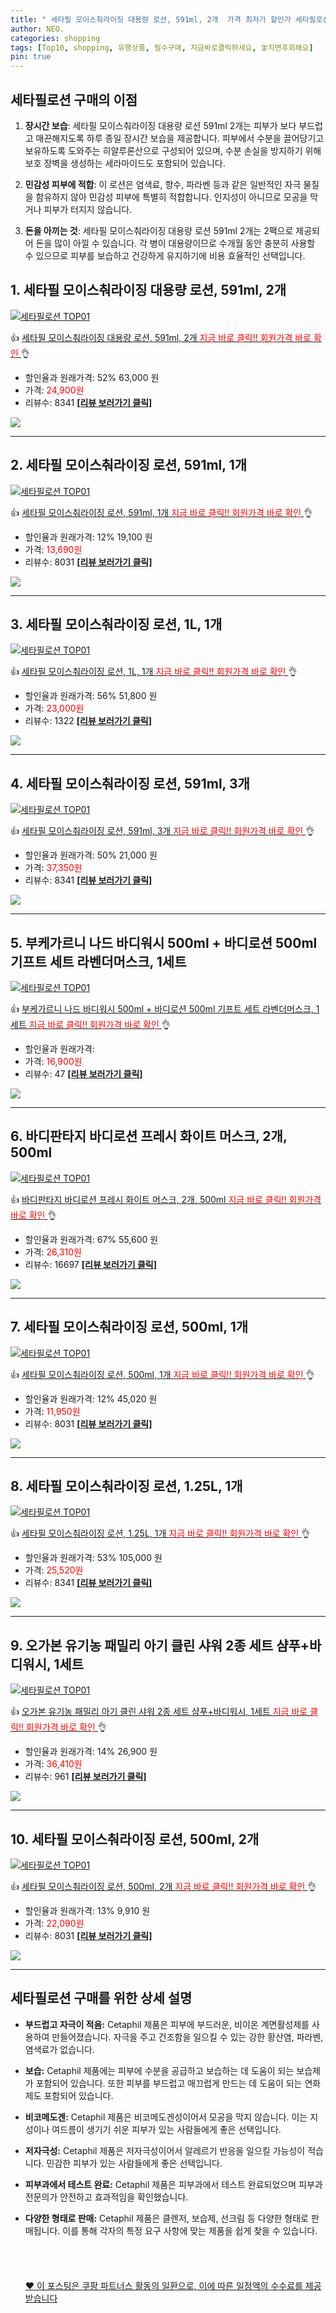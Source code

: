 ```yaml
---
title: " 세타필 모이스춰라이징 대용량 로션, 591ml, 2개  가격 최저가 할인가 세타필로션 최저가 추천 제품 비교"
author: NEO.
categories: shopping
tags: [Top10, shopping, 유행상품, 필수구매, 지금바로클릭하세요, 놓치면후회해요]
pin: true
---
```

## 세타필로션 구매의 이점
1. **장시간 보습**: 세타필 모이스춰라이징 대용량 로션 591ml 2개는 피부가 보다 부드럽고 매끈해지도록 하루 종일 장시간 보습을 제공합니다. 피부에서 수분을 끌어당기고 보유하도록 도와주는 히알루론산으로 구성되어 있으며, 수분 손실을 방지하기 위해 보호 장벽을 생성하는 세라마이드도 포함되어 있습니다.

2. **민감성 피부에 적합**: 이 로션은 염색료, 향수, 파라벤 등과 같은 일반적인 자극 물질을 함유하지 않아 민감성 피부에 특별히 적합합니다. 인지성이 아니므로 모공을 막거나 피부가 터지지 않습니다.

3. **돈을 아끼는 것**: 세타필 모이스춰라이징 대용량 로션 591ml 2개는 2팩으로 제공되어 돈을 많이 아낄 수 있습니다. 각 병이 대용량이므로 수개월 동안 충분히 사용할 수 있으므로 피부를 보습하고 건강하게 유지하기에 비용 효율적인 선택입니다.

   

## 1.  세타필 모이스춰라이징 대용량 로션, 591ml, 2개 

[![세타필로션 TOP01](https://thumbnail6.coupangcdn.com/thumbnails/remote/490x490ex/image/retail/images/711593805388429-8681b9cc-5d10-40db-99d4-f490d8eca8b5.jpg)](https://link.coupang.com/re/AFFSDP?lptag=AF3617701&subid=GithubCoopas&pageKey=7164345502&traceid=V0-153&itemId=15015111767&vendorItemId=85072877349)


👍 [ 세타필 모이스춰라이징 대용량 로션, 591ml, 2개  <font color=red> 지금 바로 클릭!! 회원가격 바로 확인 </font> ](https://link.coupang.com/re/AFFSDP?lptag=AF3617701&subid=GithubCoopas&pageKey=7164345502&traceid=V0-153&itemId=15015111767&vendorItemId=85072877349) 👌 


- 할인율과 원래가격: 52%  63,000   원
- 가격: <span style='color:red'>24,900원</span>
- 리뷰수: 8341  [**[리뷰 보러가기 클릭]**](https://link.coupang.com/re/AFFSDP?lptag=AF3617701&subid=GithubCoopas&pageKey=7164345502&traceid=V0-153&itemId=15015111767&vendorItemId=85072877349)

[![](/discount_price.png)](https://link.coupang.com/re/AFFSDP?lptag=AF3617701&subid=GithubCoopas&pageKey=7164345502&traceid=V0-153&itemId=15015111767&vendorItemId=85072877349)

---


   

## 2.  세타필 모이스춰라이징 로션, 591ml, 1개 

[![세타필로션 TOP01](https://thumbnail6.coupangcdn.com/thumbnails/remote/490x490ex/image/retail/images/1322644922592436-233ae835-1c61-4ace-bc8d-8950cb6c315f.jpg)](https://link.coupang.com/re/AFFSDP?lptag=AF3617701&subid=GithubCoopas&pageKey=7164345502&traceid=V0-153&itemId=17686805619&vendorItemId=80519514876)


👍 [ 세타필 모이스춰라이징 로션, 591ml, 1개  <font color=red> 지금 바로 클릭!! 회원가격 바로 확인 </font> ](https://link.coupang.com/re/AFFSDP?lptag=AF3617701&subid=GithubCoopas&pageKey=7164345502&traceid=V0-153&itemId=17686805619&vendorItemId=80519514876) 👌 


- 할인율과 원래가격: 12%  19,100   원
- 가격: <span style='color:red'>13,690원</span>
- 리뷰수: 8031  [**[리뷰 보러가기 클릭]**](https://link.coupang.com/re/AFFSDP?lptag=AF3617701&subid=GithubCoopas&pageKey=7164345502&traceid=V0-153&itemId=17686805619&vendorItemId=80519514876)

[![](/discount_price.png)](https://link.coupang.com/re/AFFSDP?lptag=AF3617701&subid=GithubCoopas&pageKey=7164345502&traceid=V0-153&itemId=17686805619&vendorItemId=80519514876)

---


   

## 3.  세타필 모이스춰라이징 로션, 1L, 1개 

[![세타필로션 TOP01](https://thumbnail6.coupangcdn.com/thumbnails/remote/490x490ex/image/vendor_inventory/dfb0/741824d452d8ae69b239128e784569df828267303e05261b4470630d50eb.jpg)](https://link.coupang.com/re/AFFSDP?lptag=AF3617701&subid=GithubCoopas&pageKey=7164345502&traceid=V0-153&itemId=20608158878&vendorItemId=85934546621)


👍 [ 세타필 모이스춰라이징 로션, 1L, 1개  <font color=red> 지금 바로 클릭!! 회원가격 바로 확인 </font> ](https://link.coupang.com/re/AFFSDP?lptag=AF3617701&subid=GithubCoopas&pageKey=7164345502&traceid=V0-153&itemId=20608158878&vendorItemId=85934546621) 👌 


- 할인율과 원래가격: 56%  51,800   원
- 가격: <span style='color:red'>23,000원</span>
- 리뷰수: 1322  [**[리뷰 보러가기 클릭]**](https://link.coupang.com/re/AFFSDP?lptag=AF3617701&subid=GithubCoopas&pageKey=7164345502&traceid=V0-153&itemId=20608158878&vendorItemId=85934546621)

[![](/discount_price.png)](https://link.coupang.com/re/AFFSDP?lptag=AF3617701&subid=GithubCoopas&pageKey=7164345502&traceid=V0-153&itemId=20608158878&vendorItemId=85934546621)

---


   

## 4.  세타필 모이스춰라이징 로션, 591ml, 3개 

[![세타필로션 TOP01](https://thumbnail10.coupangcdn.com/thumbnails/remote/490x490ex/image/retail/images/711216595735036-8139ff0f-4120-43d8-a05f-820fa0f83a1d.jpg)](https://link.coupang.com/re/AFFSDP?lptag=AF3617701&subid=GithubCoopas&pageKey=7164345502&traceid=V0-153&itemId=17910186641&vendorItemId=85072873775)


👍 [ 세타필 모이스춰라이징 로션, 591ml, 3개  <font color=red> 지금 바로 클릭!! 회원가격 바로 확인 </font> ](https://link.coupang.com/re/AFFSDP?lptag=AF3617701&subid=GithubCoopas&pageKey=7164345502&traceid=V0-153&itemId=17910186641&vendorItemId=85072873775) 👌 


- 할인율과 원래가격: 50%  21,000   원
- 가격: <span style='color:red'>37,350원</span>
- 리뷰수: 8341  [**[리뷰 보러가기 클릭]**](https://link.coupang.com/re/AFFSDP?lptag=AF3617701&subid=GithubCoopas&pageKey=7164345502&traceid=V0-153&itemId=17910186641&vendorItemId=85072873775)

[![](/discount_price.png)](https://link.coupang.com/re/AFFSDP?lptag=AF3617701&subid=GithubCoopas&pageKey=7164345502&traceid=V0-153&itemId=17910186641&vendorItemId=85072873775)

---


   

## 5.  부케가르니 나드 바디워시 500ml + 바디로션 500ml 기프트 세트 라벤더머스크, 1세트 

[![세타필로션 TOP01](https://thumbnail9.coupangcdn.com/thumbnails/remote/490x490ex/image/retail/images/1528905031864431-f451bd5e-6bc1-43fc-a4ec-b4c58a90a1ed.png)](https://link.coupang.com/re/AFFSDP?lptag=AF3617701&subid=GithubCoopas&pageKey=6784712714&traceid=V0-153&itemId=15967383334&vendorItemId=83173568406)


👍 [ 부케가르니 나드 바디워시 500ml + 바디로션 500ml 기프트 세트 라벤더머스크, 1세트  <font color=red> 지금 바로 클릭!! 회원가격 바로 확인 </font> ](https://link.coupang.com/re/AFFSDP?lptag=AF3617701&subid=GithubCoopas&pageKey=6784712714&traceid=V0-153&itemId=15967383334&vendorItemId=83173568406) 👌 


- 할인율과 원래가격: 
- 가격: <span style='color:red'>16,900원</span>
- 리뷰수: 47  [**[리뷰 보러가기 클릭]**](https://link.coupang.com/re/AFFSDP?lptag=AF3617701&subid=GithubCoopas&pageKey=6784712714&traceid=V0-153&itemId=15967383334&vendorItemId=83173568406)

[![](/discount_price.png)](https://link.coupang.com/re/AFFSDP?lptag=AF3617701&subid=GithubCoopas&pageKey=6784712714&traceid=V0-153&itemId=15967383334&vendorItemId=83173568406)

---


   

## 6.  바디판타지 바디로션 프레시 화이트 머스크, 2개, 500ml 

[![세타필로션 TOP01](https://thumbnail6.coupangcdn.com/thumbnails/remote/490x490ex/image/rs_quotation_api/g1h2xu5w/789316a084d540b59ff952e86c294e10.jpg)](https://link.coupang.com/re/AFFSDP?lptag=AF3617701&subid=GithubCoopas&pageKey=7133705865&traceid=V0-153&itemId=17894204413&vendorItemId=85057093593)


👍 [ 바디판타지 바디로션 프레시 화이트 머스크, 2개, 500ml  <font color=red> 지금 바로 클릭!! 회원가격 바로 확인 </font> ](https://link.coupang.com/re/AFFSDP?lptag=AF3617701&subid=GithubCoopas&pageKey=7133705865&traceid=V0-153&itemId=17894204413&vendorItemId=85057093593) 👌 


- 할인율과 원래가격: 67%  55,600   원
- 가격: <span style='color:red'>26,310원</span>
- 리뷰수: 16697  [**[리뷰 보러가기 클릭]**](https://link.coupang.com/re/AFFSDP?lptag=AF3617701&subid=GithubCoopas&pageKey=7133705865&traceid=V0-153&itemId=17894204413&vendorItemId=85057093593)

[![](/discount_price.png)](https://link.coupang.com/re/AFFSDP?lptag=AF3617701&subid=GithubCoopas&pageKey=7133705865&traceid=V0-153&itemId=17894204413&vendorItemId=85057093593)

---


   

## 7.  세타필 모이스춰라이징 로션, 500ml, 1개 

[![세타필로션 TOP01](https://thumbnail10.coupangcdn.com/thumbnails/remote/490x490ex/image/rs_quotation_api/u38gth7f/4dd9b982ec6f4a1984f6701ca3e3bfb4.png)](https://link.coupang.com/re/AFFSDP?lptag=AF3617701&subid=GithubCoopas&pageKey=7164345502&traceid=V0-153&itemId=19715897661&vendorItemId=85128497249)


👍 [ 세타필 모이스춰라이징 로션, 500ml, 1개  <font color=red> 지금 바로 클릭!! 회원가격 바로 확인 </font> ](https://link.coupang.com/re/AFFSDP?lptag=AF3617701&subid=GithubCoopas&pageKey=7164345502&traceid=V0-153&itemId=19715897661&vendorItemId=85128497249) 👌 


- 할인율과 원래가격: 12%  45,020   원
- 가격: <span style='color:red'>11,950원</span>
- 리뷰수: 8031  [**[리뷰 보러가기 클릭]**](https://link.coupang.com/re/AFFSDP?lptag=AF3617701&subid=GithubCoopas&pageKey=7164345502&traceid=V0-153&itemId=19715897661&vendorItemId=85128497249)

[![](/discount_price.png)](https://link.coupang.com/re/AFFSDP?lptag=AF3617701&subid=GithubCoopas&pageKey=7164345502&traceid=V0-153&itemId=19715897661&vendorItemId=85128497249)

---


   

## 8.  세타필 모이스춰라이징 로션, 1.25L, 1개 

[![세타필로션 TOP01](https://thumbnail9.coupangcdn.com/thumbnails/remote/490x490ex/image/retail/images/2022/12/20/10/0/196f8a76-789e-4c72-869e-db746d34bfee.png)](https://link.coupang.com/re/AFFSDP?lptag=AF3617701&subid=GithubCoopas&pageKey=7164345502&traceid=V0-153&itemId=17215242941&vendorItemId=84387112171)


👍 [ 세타필 모이스춰라이징 로션, 1.25L, 1개  <font color=red> 지금 바로 클릭!! 회원가격 바로 확인 </font> ](https://link.coupang.com/re/AFFSDP?lptag=AF3617701&subid=GithubCoopas&pageKey=7164345502&traceid=V0-153&itemId=17215242941&vendorItemId=84387112171) 👌 


- 할인율과 원래가격: 53%  105,000   원
- 가격: <span style='color:red'>25,520원</span>
- 리뷰수: 8341  [**[리뷰 보러가기 클릭]**](https://link.coupang.com/re/AFFSDP?lptag=AF3617701&subid=GithubCoopas&pageKey=7164345502&traceid=V0-153&itemId=17215242941&vendorItemId=84387112171)

[![](/discount_price.png)](https://link.coupang.com/re/AFFSDP?lptag=AF3617701&subid=GithubCoopas&pageKey=7164345502&traceid=V0-153&itemId=17215242941&vendorItemId=84387112171)

---


   

## 9.  오가본 유기농 패밀리 아기 클린 샤워 2종 세트 샴푸+바디워시, 1세트 

[![세타필로션 TOP01](https://thumbnail8.coupangcdn.com/thumbnails/remote/490x490ex/image/vendor_inventory/d772/4ac4f4987b5b07c9f05a19e45cb8e1b1248aeaf4fad19b884b082043c7df.jpg)](https://link.coupang.com/re/AFFSDP?lptag=AF3617701&subid=GithubCoopas&pageKey=6134998059&traceid=V0-153&itemId=11725807222&vendorItemId=81268935620)


👍 [ 오가본 유기농 패밀리 아기 클린 샤워 2종 세트 샴푸+바디워시, 1세트  <font color=red> 지금 바로 클릭!! 회원가격 바로 확인 </font> ](https://link.coupang.com/re/AFFSDP?lptag=AF3617701&subid=GithubCoopas&pageKey=6134998059&traceid=V0-153&itemId=11725807222&vendorItemId=81268935620) 👌 


- 할인율과 원래가격: 14%  26,900   원
- 가격: <span style='color:red'>36,410원</span>
- 리뷰수: 961  [**[리뷰 보러가기 클릭]**](https://link.coupang.com/re/AFFSDP?lptag=AF3617701&subid=GithubCoopas&pageKey=6134998059&traceid=V0-153&itemId=11725807222&vendorItemId=81268935620)

[![](/discount_price.png)](https://link.coupang.com/re/AFFSDP?lptag=AF3617701&subid=GithubCoopas&pageKey=6134998059&traceid=V0-153&itemId=11725807222&vendorItemId=81268935620)

---


   

## 10.  세타필 모이스춰라이징 로션, 500ml, 2개 

[![세타필로션 TOP01](https://thumbnail6.coupangcdn.com/thumbnails/remote/490x490ex/image/retail/images/8bf8a482-84f5-46dd-a5a6-13639d3cff238765135340582614563.png)](https://link.coupang.com/re/AFFSDP?lptag=AF3617701&subid=GithubCoopas&pageKey=7164345502&traceid=V0-153&itemId=15362153822&vendorItemId=85296881728)


👍 [ 세타필 모이스춰라이징 로션, 500ml, 2개  <font color=red> 지금 바로 클릭!! 회원가격 바로 확인 </font> ](https://link.coupang.com/re/AFFSDP?lptag=AF3617701&subid=GithubCoopas&pageKey=7164345502&traceid=V0-153&itemId=15362153822&vendorItemId=85296881728) 👌 


- 할인율과 원래가격: 13%  9,910   원
- 가격: <span style='color:red'>22,090원</span>
- 리뷰수: 8031  [**[리뷰 보러가기 클릭]**](https://link.coupang.com/re/AFFSDP?lptag=AF3617701&subid=GithubCoopas&pageKey=7164345502&traceid=V0-153&itemId=15362153822&vendorItemId=85296881728)

[![](/discount_price.png)](https://link.coupang.com/re/AFFSDP?lptag=AF3617701&subid=GithubCoopas&pageKey=7164345502&traceid=V0-153&itemId=15362153822&vendorItemId=85296881728)

---
## 세타필로션 구매를 위한 상세 설명
* **부드럽고 자극이 적음:** Cetaphil 제품은 피부에 부드러운, 비이온 계면활성제를 사용하여 만들어졌습니다. 자극을 주고 건조함을 일으킬 수 있는 강한 황산염, 파라벤, 염색료가 없습니다.


* **보습:** Cetaphil 제품에는 피부에 수분을 공급하고 보습하는 데 도움이 되는 보습제가 포함되어 있습니다. 또한 피부를 부드럽고 매끄럽게 만드는 데 도움이 되는 연화제도 포함되어 있습니다.


* **비코메도겐:** Cetaphil 제품은 비코메도겐성이어서 모공을 막지 않습니다. 이는 지성이나 여드름이 생기기 쉬운 피부가 있는 사람들에게 좋은 선택입니다.


* **저자극성:** Cetaphil 제품은 저자극성이어서 알레르기 반응을 일으킬 가능성이 적습니다. 민감한 피부가 있는 사람들에게 좋은 선택입니다.


* **피부과에서 테스트 완료:** Cetaphil 제품은 피부과에서 테스트 완료되었으며 피부과 전문의가 안전하고 효과적임을 확인했습니다.


* **다양한 형태로 판매:** Cetaphil 제품은 클렌저, 보습제, 선크림 등 다양한 형태로 판매됩니다. 이를 통해 각자의 특정 요구 사항에 맞는 제품을 쉽게 찾을 수 있습니다.<br><br><br><br><br> [ ❤  이 포스팅은 쿠팡 파트너스 활동의 일환으로, 이에 따른 일정액의 수수료를 제공받습니다](https://link.coupang.com/a/bcEFyh)